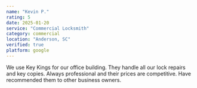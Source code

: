 ```yaml
---
name: "Kevin P."
rating: 5
date: 2025-01-20
service: "Commercial Locksmith"
category: commercial
location: "Anderson, SC"
verified: true
platform: google
---
```


We use Key Kings for our office building. They handle all our lock repairs and key copies. Always professional and their prices are competitive. Have recommended them to other business owners.
